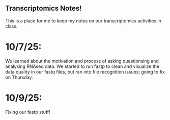 ## Transcriptomics Notes!

This is a place for me to keep my notes on our transcriptomics activities in class.

# 10/7/25:

We learned about the motivation and process of asking questionsing and analysing RNAseq data. We started to run fastp to clean and visualize the data quality in our fastq files, but ran into file recognition issues; going to fix on Thursday.

# 10/9/25:

Fixing our fastp stuff! 